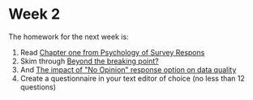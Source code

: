 # Week 2
The homework for the next week is:

1. Read [Chapter one from Psychology of Survey Respons](Chapter-1_The-Psychology-of-Survey-Response.pdf)
2. Skim through [Beyond the breaking point?](Beyond_the_breaking_point?_Survey_satisficing-min.pdf)
3. And [The impact of "No Opinion" response option on data quality](THE_IMPACT_OF_NO_OPINION_RESPONSE_OPTIONS_ON_DATA_QUALITY-min.pdf)
4. Create a questionnaire in your text editor of choice (no less than 12 questions)
